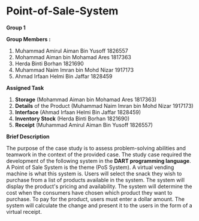 # Point-of-Sale-System

**Group 1**

**Group Members :**
 1. Muhammad Amirul Aiman Bin Yusoff 1826557
 2. Mohammad Aiman bin Mohamad Ares 1817363
 3. Herda Binti Borhan 1821690
 4. Muhammad Naim Imran bin Mohd Nizar 1917173
 5. Ahmad Irfaan Helmi Bin Jaffar 1828459

**Assigned Task**
 1. **Storage** (Mohammad Aiman bin Mohamad Ares 1817363)
 2. **Details** of the Product (Muhammad Naim Imran bin Mohd Nizar 1917173)
 3. **Interface** (Ahmad Irfaan Helmi Bin Jaffar 1828459)
 4. **Inventory Stock** (Herda Binti Borhan 1821690)
 5. **Receipt** (Muhammad Amirul Aiman Bin Yusoff 1826557)

**Brief Description**

The purpose of the case study is to assess problem-solving abilities and teamwork in the context of the provided case. The study case required the development of the following system in the **DART programming language**. A Point of Sale System is the theme (PoS System). A virtual vending machine is what this system is. Users will select the snack they wish to purchase from a list of products available in the system. The system will display the product's pricing and availability. The system will determine the cost when the consumers have chosen which product they want to purchase. To pay for the product, users must enter a dollar amount. The system will calculate the change and present it to the users in the form of a virtual receipt.
